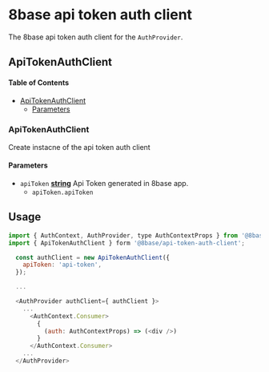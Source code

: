 # 8base api token auth client

The 8base api token auth client for the `AuthProvider`.

## ApiTokenAuthClient

<!-- Generated by documentation.js. Update this documentation by updating the source code. -->

#### Table of Contents

-   [ApiTokenAuthClient](#apitokenauthclient)
    -   [Parameters](#parameters)

### ApiTokenAuthClient

Create instacne of the api token auth client

#### Parameters

-   `apiToken` **[string](https://developer.mozilla.org/docs/Web/JavaScript/Reference/Global_Objects/String)** Api Token generated in 8base app.
    -   `apiToken.apiToken`  

## Usage

```js
import { AuthContext, AuthProvider, type AuthContextProps } from '@8base/auth';
import { ApiTokenAuthClient } form '@8base/api-token-auth-client';

  const authClient = new ApiTokenAuthClient({
    apiToken: 'api-token',
  });

  ...

  <AuthProvider authClient={ authClient }>
    ...
      <AuthContext.Consumer>
        {
          (auth: AuthContextProps) => (<div />)
        }
      </AuthContext.Consumer>
    ...  
  </AuthProvider>
```
